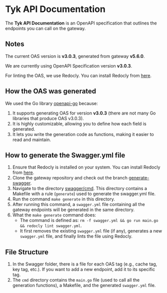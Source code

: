 # Tyk API Documentation

The **Tyk API Documentation** is an OpenAPI specification that outlines the endpoints you can call on the gateway.

## Notes

The current OAS version is **v3.0.3**, generated from gateway **v5.6.0**.

We are currently using OpenAPI Specification version **v3.0.3**.

For linting the OAS, we use Redocly. You can install Redocly from [here](https://github.com/Redocly/redocly-cli).

## How the OAS was generated

We used the Go library [openapi-go](https://github.com/swaggest/openapi-go) because:
1. It supports generating OAS for version **v3.0.3** (there are not many Go libraries that produce OAS v3.0.3).
2. It is highly customizable, allowing you to define how each field is generated.
3. It lets you write the generation code as functions, making it easier to read and maintain.

## How to generate the Swagger.yml file

1. Ensure that Redocly is installed on your system. You can install Redocly from [here](https://github.com/Redocly/redocly-cli).
2. Clone the gateway repository and check out the branch [generate-swagger](https://github.com/TykTechnologies/tyk/tree/generate-swagger).
3. Navigate to the directory [swagger/cmd](https://github.com/TykTechnologies/tyk/tree/generate-swagger/swagger/cmd). This directory contains a Makefile with a rule (`generate`) used to generate the swagger.yml file.
4. Run the command `make generate` in this directory.
5. After running this command, a `swagger.yml` file containing all the gateway endpoints will be generated in the same directory.
6. What the `make generate` command does:
      - The command is defined as: `rm -f swagger.yml && go run main.go && redocly lint swagger.yml`.
      - It first removes the existing `swagger.yml` file (if any), generates a new `swagger.yml` file, and finally lints the file using Redocly.

## File Structure

1. In the Swagger folder, there is a file for each OAS tag (e.g., cache tag, key tag, etc.). If you want to add a new endpoint, add it to its specific tag.
2. The `cmd` directory contains the `main.go` file (used to call all the generation functions), a Makefile, and the generated `swagger.yml` file.
